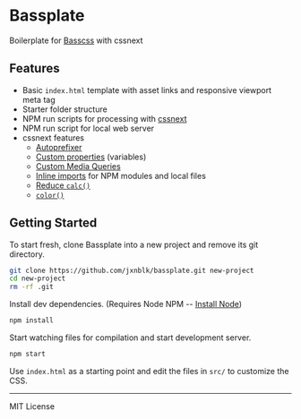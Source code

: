 # Bassplate
Boilerplate for [Basscss](http://basscss.com) with cssnext

## Features

- Basic `index.html` template with asset links and responsive viewport meta tag
- Starter folder structure
- NPM run scripts for processing with [cssnext](https://cssnext.github.io/)
- NPM run script for local web server
- cssnext features
  - [Autoprefixer](https://github.com/postcss/autoprefixer)
  - [Custom properties](http://www.w3.org/TR/css-variables/) (variables)
  - [Custom Media Queries](http://dev.w3.org/csswg/mediaqueries/#custom-mq)
  - [Inline imports](https://github.com/postcss/postcss-import) for NPM modules and local files
  - [Reduce `calc()`](https://github.com/postcss/postcss-calc)
  - [`color()`](http://dev.w3.org/csswg/css-color/#modifying-colors)

## Getting Started

To start fresh, clone Bassplate into a new project and remove its git directory.

``` bash
git clone https://github.com/jxnblk/bassplate.git new-project
cd new-project
rm -rf .git
```

Install dev dependencies. (Requires Node NPM -- [Install Node](http://nodejs.org/download/))

``` bash
npm install
```

Start watching files for compilation and start development server.

``` bash
npm start
```

Use `index.html` as a starting point and edit the files in `src/` to customize the CSS.

---

MIT License

